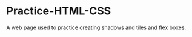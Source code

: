 # Practice-HTML-CSS
A web page used to practice creating shadows and tiles and flex boxes.
```html

```
